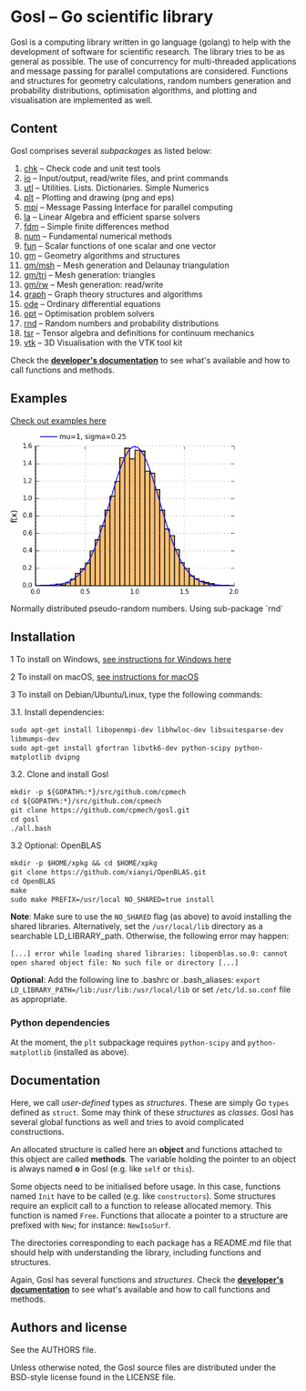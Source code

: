 # Gosl &ndash; Go scientific library

Gosl is a computing library written in go language (golang) to help with the development of software
for scientific research. The library tries to be as general as possible. The use of concurrency for
multi-threaded applications and message passing for parallel computations are considered. Functions
and structures for geometry calculations, random numbers generation and probability distributions,
optimisation algorithms, and plotting and visualisation are implemented as well.



## Content

Gosl comprises several _subpackages_ as listed below:

1.  [chk](https://github.com/cpmech/gosl/tree/master/chk)       &ndash; Check code and unit test tools
2.  [io](https://github.com/cpmech/gosl/tree/master/io)         &ndash; Input/output, read/write files, and print commands
3.  [utl](https://github.com/cpmech/gosl/tree/master/utl)       &ndash; Utilities. Lists. Dictionaries. Simple Numerics
4.  [plt](https://github.com/cpmech/gosl/tree/master/plt)       &ndash; Plotting and drawing (png and eps)
5.  [mpi](https://github.com/cpmech/gosl/tree/master/mpi)       &ndash; Message Passing Interface for parallel computing
6.  [la](https://github.com/cpmech/gosl/tree/master/la)         &ndash; Linear Algebra and efficient sparse solvers
7.  [fdm](https://github.com/cpmech/gosl/tree/master/fdm)       &ndash; Simple finite differences method
8.  [num](https://github.com/cpmech/gosl/tree/master/num)       &ndash; Fundamental numerical methods
9.  [fun](https://github.com/cpmech/gosl/tree/master/fun)       &ndash; Scalar functions of one scalar and one vector
10. [gm](https://github.com/cpmech/gosl/tree/master/gm)         &ndash; Geometry algorithms and structures
11. [gm/msh](https://github.com/cpmech/gosl/tree/master/gm/msh) &ndash; Mesh generation and Delaunay triangulation
12. [gm/tri](https://github.com/cpmech/gosl/tree/master/gm/tri) &ndash; Mesh generation: triangles
13. [gm/rw](https://github.com/cpmech/gosl/tree/master/gm/rw)   &ndash; Mesh generation: read/write
14. [graph](https://github.com/cpmech/gosl/tree/master/graph)   &ndash; Graph theory structures and algorithms
15. [ode](https://github.com/cpmech/gosl/tree/master/ode)       &ndash; Ordinary differential equations
16. [opt](https://github.com/cpmech/gosl/tree/master/opt)       &ndash; Optimisation problem solvers
17. [rnd](https://github.com/cpmech/gosl/tree/master/rnd)       &ndash; Random numbers and probability distributions
18. [tsr](https://github.com/cpmech/gosl/tree/master/tsr)       &ndash; Tensor algebra and definitions for continuum mechanics
19. [vtk](https://github.com/cpmech/gosl/tree/master/vtk)       &ndash; 3D Visualisation with the VTK tool kit

Check the **[developer's documentation](http://rawgit.com/cpmech/gosl/master/doc/index.html)** to
see what's available and how to call functions and methods.


## Examples

[Check out examples here](https://github.com/cpmech/gosl/blob/master/examples/README.md)


<div id="container">
<p><img src="examples/figs/rnd_normalDistribution.png" width="400"></p>
Normally distributed pseudo-random numbers. Using sub-package `rnd`
</div>



## Installation

1 To install on Windows, [see instructions for Windows here](https://github.com/cpmech/gosl/blob/master/doc/InstallationOnWindows.md)

2 To install on macOS, [see instructions for macOS](https://github.com/cpmech/gosl/blob/master/doc/InstallationOnMacOS.md)

3 To install on Debian/Ubuntu/Linux, type the following commands:

3.1. Install dependencies:
```
sudo apt-get install libopenmpi-dev libhwloc-dev libsuitesparse-dev libmumps-dev 
sudo apt-get install gfortran libvtk6-dev python-scipy python-matplotlib dvipng
```

3.2. Clone and install Gosl
```
mkdir -p ${GOPATH%:*}/src/github.com/cpmech
cd ${GOPATH%:*}/src/github.com/cpmech
git clone https://github.com/cpmech/gosl.git
cd gosl
./all.bash
```

3.2 Optional: OpenBLAS
```
mkdir -p $HOME/xpkg && cd $HOME/xpkg
git clone https://github.com/xianyi/OpenBLAS.git
cd OpenBLAS
make
sudo make PREFIX=/usr/local NO_SHARED=true install
```

**Note**: Make sure to use the `NO_SHARED` flag (as above) to avoid installing the shared libraries.
Alternatively, set the `/usr/local/lib` directory as a searchable LD\_LIBRARY\_path. Otherwise, the
following error may happen:
```
[...] error while loading shared libraries: libopenblas.so.0: cannot open shared object file: No such file or directory [...]
```
**Optional**: Add the following line to .bashrc or .bash\_aliases:
`export LD_LIBRARY_PATH=/lib:/usr/lib:/usr/local/lib`
or set `/etc/ld.so.conf` file as appropriate.



### Python dependencies

At the moment, the `plt` subpackage requires `python-scipy` and `python-matplotlib` (installed as
above).



## Documentation

Here, we call _user-defined_ types as _structures_. These are simply Go `types` defined as `struct`.
Some may think of these _structures_ as _classes_. Gosl has several global functions as well and
tries to avoid complicated constructions.

An allocated structure is called here an **object** and functions attached to this object are called
**methods**. The variable holding the pointer to an object is always named **o** in Gosl (e.g.
like `self` or `this`).

Some objects need to be initialised before usage. In this case, functions named `Init` have to be
called (e.g. like `constructors`). Some structures require an explicit call to a function to release
allocated memory. This function is named `Free`. Functions that allocate a pointer to a structure
are prefixed with `New`; for instance: `NewIsoSurf`.

The directories corresponding to each package has a README.md file that should help with
understanding the library, including functions and structures.

Again, Gosl has several functions and _structures_. Check the **[developer's
documentation](http://rawgit.com/cpmech/gosl/master/doc/index.html)** to see what's available and
how to call functions and methods.






## Authors and license

See the AUTHORS file.

Unless otherwise noted, the Gosl source files are distributed under the BSD-style license found in the LICENSE file.
